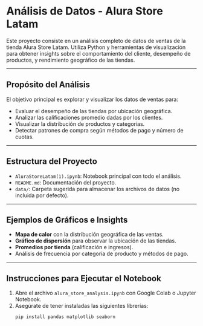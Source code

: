 # Análisis de Datos - Alura Store Latam

Este proyecto consiste en un análisis completo de datos de ventas de la tienda Alura Store Latam. Utiliza Python y herramientas de visualización para obtener insights sobre el comportamiento del cliente, desempeño de productos, y rendimiento geográfico de las tiendas.

---

##  Propósito del Análisis

El objetivo principal es explorar y visualizar los datos de ventas para:

- Evaluar el desempeño de las tiendas por ubicación geográfica.
- Analizar las calificaciones promedio dadas por los clientes.
- Visualizar la distribución de productos y categorías.
- Detectar patrones de compra según métodos de pago y número de cuotas.

---

## Estructura del Proyecto

- `AluraStoreLatam(1).ipynb`: Notebook principal con todo el análisis.
- `README.md`: Documentación del proyecto.
- `data/`: Carpeta sugerida para almacenar los archivos de datos (no incluida por defecto).

---

## Ejemplos de Gráficos e Insights

- **Mapa de calor** con la distribución geográfica de las ventas.
- **Gráfico de dispersión** para observar la ubicación de las tiendas.
- **Promedios por tienda** (calificación e ingresos).
- Análisis de frecuencia por categoría de producto y métodos de pago.

---

## Instrucciones para Ejecutar el Notebook

1. Abre el archivo `alura_store_analysis.ipynb` con Google Colab o Jupyter Notebook.
2. Asegúrate de tener instaladas las siguientes librerías:
   ```bash
   pip install pandas matplotlib seaborn
